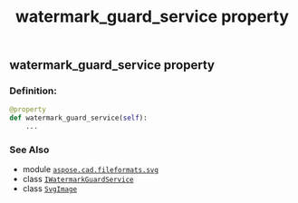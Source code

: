 ﻿---
title: watermark_guard_service property
second_title: Aspose.CAD for Python via .NET API References
description: 
type: docs
weight: 220
url: /python-net/aspose.cad.fileformats.svg/svgimage/watermark_guard_service/
is_root: false
---

## watermark_guard_service property

### Definition:
```python
@property
def watermark_guard_service(self):
    ...
```

### See Also
* module [`aspose.cad.fileformats.svg`](../../)
* class [`IWatermarkGuardService`](/cad/python-net/aspose.cad.watermarkguard/iwatermarkguardservice)
* class [`SvgImage`](/cad/python-net/aspose.cad.fileformats.svg/svgimage)
